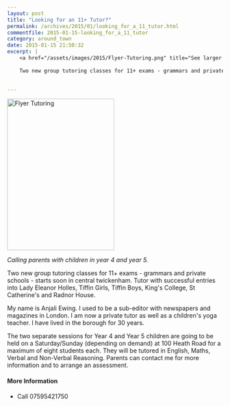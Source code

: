 ```yaml
---
layout: post
title: "Looking for an 11+ Tutor?"
permalink: /archives/2015/01/looking_for_a_11_tutor.html
commentfile: 2015-01-15-looking_for_a_11_tutor
category: around_town
date: 2015-01-15 21:50:32
excerpt: |
    <a href="/assets/images/2015/Flyer-Tutoring.png" title="See larger version of - Flyer Tutoring"><img src="/assets/images/2015/Flyer-Tutoring_thumb.png" width="150" height="212" alt="Flyer Tutoring" class="photo right" /></a>
    
    Two new group tutoring classes for 11+ exams - grammars and private schools - starts soon in central twickenham. Tutor with successful entries into Lady Eleanor Holles, Tiffin Girls, Tiffin Boys, King's College, St Catherine's and Radnor House.
    

---
```


<a href="/assets/images/2015/Flyer-Tutoring.png" title="See larger version of - Flyer Tutoring"><img src="/assets/images/2015/Flyer-Tutoring_thumb.png" width="250" height="354" alt="Flyer Tutoring" class="photo right" /></a>

*Calling parents with children in year 4 and year 5.*

Two new group tutoring classes for 11+ exams - grammars and private schools - starts soon in central twickenham. Tutor with successful entries into Lady Eleanor Holles, Tiffin Girls, Tiffin Boys, King's College, St Catherine's and Radnor House.

My name is Anjali Ewing. I used to be a sub-editor with newspapers and magazines in London. I am now a private tutor as well as a children's yoga teacher. I have lived in the borough for 30 years.

The two separate sessions for Year 4 and Year 5 children are going to be held on a Saturday/Sunday (depending on demand) at 100 Heath Road for a maximum of eight students each. They will be tutored in English, Maths, Verbal and Non-Verbal Reasoning. Parents can contact me for more information and to arrange an assessment.

#### More Information

-   Call 07595421750
